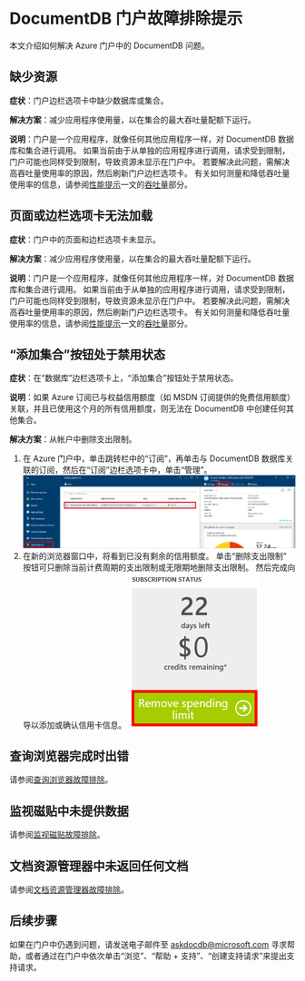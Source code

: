 <properties
    pageTitle="DocumentDB 门户问题故障排除 | Azure"
    description="找出并解决 DocumentDB Azure 门户中的问题。"
    services="documentdb"
    documentationcenter=""
    author="mimig1"
    manager="jhubbard"
    editor="monicar" />
<tags
    ms.assetid="36ad9bf4-2617-4347-ba29-edebf62fc3ec"
    ms.service="documentdb"
    ms.workload="data-services"
    ms.tgt_pltfrm="na"
    ms.devlang="na"
    ms.topic="article"
    ms.date="12/22/2016"
    wacn.date="05/31/2017"
    ms.author="mimig"
    ms.translationtype="Human Translation"
    ms.sourcegitcommit="4a18b6116e37e365e2d4c4e2d144d7588310292e"
    ms.openlocfilehash="42c62eb6c247e05e4d6c854b94113481aab850fa"
    ms.contentlocale="zh-cn"
    ms.lasthandoff="05/19/2017" />

# <a name="azure-documentdb-portal-troubleshooting-tips"></a>DocumentDB 门户故障排除提示
本文介绍如何解决 Azure 门户中的 DocumentDB 问题。 

## <a name="resources-are-missing"></a>缺少资源
**症状**：门户边栏选项卡中缺少数据库或集合。

**解决方案**：减少应用程序使用量，以在集合的最大吞吐量配额下运行。 

**说明**：门户是一个应用程序，就像任何其他应用程序一样，对 DocumentDB 数据库和集合进行调用。 如果当前由于从单独的应用程序进行调用，请求受到限制，门户可能也同样受到限制，导致资源未显示在门户中。 若要解决此问题，需解决高吞吐量使用率的原因，然后刷新门户边栏选项卡。 有关如何测量和降低吞吐量使用率的信息，请参阅[性能提示](/documentation/articles/documentdb-performance-tips/)一文的[吞吐量](/documentation/articles/documentdb-performance-tips/#throughput/)部分。

## <a name="pages-or-blades-wont-load"></a>页面或边栏选项卡无法加载
**症状**：门户中的页面和边栏选项卡未显示。

**解决方案**：减少应用程序使用量，以在集合的最大吞吐量配额下运行。 

**说明**：门户是一个应用程序，就像任何其他应用程序一样，对 DocumentDB 数据库和集合进行调用。 如果当前由于从单独的应用程序进行调用，请求受到限制，门户可能也同样受到限制，导致资源未显示在门户中。 若要解决此问题，需解决高吞吐量使用率的原因，然后刷新门户边栏选项卡。 有关如何测量和降低吞吐量使用率的信息，请参阅[性能提示](/documentation/articles/documentdb-performance-tips/)一文的[吞吐量](/documentation/articles/documentdb-performance-tips/#throughput/)部分。

## <a name="add-collection-button-is-disabled"></a>“添加集合”按钮处于禁用状态
**症状**：在“数据库”边栏选项卡上，“添加集合”按钮处于禁用状态。

**说明**：如果 Azure 订阅已与权益信用额度（如 MSDN 订阅提供的免费信用额度）关联，并且已使用这个月的所有信用额度，则无法在 DocumentDB 中创建任何其他集合。

**解决方案**：从帐户中删除支出限制。

1. 在 Azure 门户中，单击跳转栏中的“订阅”，再单击与 DocumentDB 数据库关联的订阅，然后在“订阅”边栏选项卡中，单击“管理”。 
    ![DocumentDB 提供多个妥善定义的（宽松）一致性模型供你选择](./media/documentdb-portal-troubleshooting/documentdb-change-billing.png)
2. 在新的浏览器窗口中，将看到已没有剩余的信用额度。 单击“删除支出限制”  按钮可只删除当前计费周期的支出限制或无限期地删除支出限制。 然后完成向导以添加或确认信用卡信息。 
    ![DocumentDB 提供多个妥善定义的（宽松）一致性模型供你选择](./media/documentdb-portal-troubleshooting/documentdb-remove-spending-limit.png)

## <a name="query-explorer-completes-with-errors"></a>查询浏览器完成时出错
请参阅[查询浏览器故障排除](/documentation/articles/documentdb-query-collections-query-explorer/#troubleshoot/)。

## <a name="no-data-available-in-monitoring-tiles"></a>监视磁贴中未提供数据
请参阅[监视磁贴故障排除](/documentation/articles/documentdb-monitor-accounts/#troubleshooting/)。

## <a name="no-documents-returned-in-document-explorer"></a>文档资源管理器中未返回任何文档
请参阅[文档资源管理器故障排除](/documentation/articles/documentdb-view-json-document-explorer/#troubleshoot/)。

## <a name="next-steps"></a>后续步骤
如果在门户中仍遇到问题，请发送电子邮件至 [askdocdb@microsoft.com](mailto:askdocdb@microsoft.com) 寻求帮助，或者通过在门户中依次单击“浏览”、“帮助 + 支持”、“创建支持请求”来提出支持请求。

<!--Update_Description: link update-->